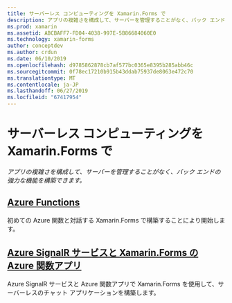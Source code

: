 ```yaml
---
title: サーバーレス コンピューティングを Xamarin.Forms で
description: アプリの複雑さを構成して、サーバーを管理することがなく、バック エンドの強力な機能を構築できます。
ms.prod: xamarin
ms.assetid: ABCBAFF7-FD04-4038-997E-5B86684060E0
ms.technology: xamarin-forms
author: conceptdev
ms.author: crdun
ms.date: 06/10/2019
ms.openlocfilehash: d9785862878cb7af577bc0365e8395b285abb46c
ms.sourcegitcommit: 0f78ec17210b915b43ddab75937de8063e472c70
ms.translationtype: MT
ms.contentlocale: ja-JP
ms.lasthandoff: 06/27/2019
ms.locfileid: "67417954"
---
```

# <a name="serverless-computing-with-xamarinforms"></a>サーバーレス コンピューティングを Xamarin.Forms で

_アプリの複雑さを構成して、サーバーを管理することがなく、バック エンドの強力な機能を構築できます。_

## <a name="azure-functionsazure-functionsmd"></a>[Azure Functions](azure-functions.md)

初めての Azure 関数と対話する Xamarin.Forms で構築することにより開始します。

## <a name="azure-signalr-service-and-azure-function-apps-with-xamarinformsazure-signalrmd"></a>[Azure SignalR サービスと Xamarin.Forms の Azure 関数アプリ](azure-signalr.md)

Azure SignalR サービスと Azure 関数アプリで Xamarin.Forms を使用して、サーバーレスのチャット アプリケーションを構築します。
